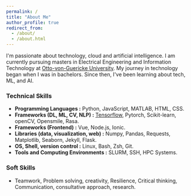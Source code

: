 ```yaml
---
permalink: /
title: "About Me"
author_profile: true
redirect_from: 
  - /about/
  - /about.html
---
```


I'm passionate about technology, cloud and artificial intelligence. I am currently pursuing masters in Electrical Engineering and Information Technology at [Otto-von-Guericke University](https://www.ovgu.de). My journey in technology began when I was in bachelors. Since then, I've been learning about tech, ML, and AI.

### Technical Skills
- **Programming Languages :**  Python, JavaScript, MATLAB, HTML, CSS.
- **Frameworks (DL, ML, CV, NLP) :**  [Tensorflow](https://www.tensorflow.org), Pytorch, Scikit-learn, openCV, Opensmile, Rasa.
- **Frameworks (Frontend) :**  Vue, Node.js, Ionic.
- **Libraries (data, visualization, web) :**  Numpy, Pandas, Requests, Matplotlib, Seaborn, Jekyll, Flask.
- **OS, Shell, version control :**  Linux, Bash, Zsh, Git.
- **Tools and Computing Environments :**  SLURM, SSH, HPC Systems.

### Soft Skills
- Teamwork, Problem solving, creativity, Resilience, Critical thinking, Communication,
consultative approach, research.